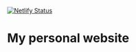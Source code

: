 [![Netlify Status](https://api.netlify.com/api/v1/badges/01cfa53f-bc5d-4b36-84a9-0a03b8ec3958/deploy-status)](https://app.netlify.com/sites/ap2/deploys)

# My personal website
